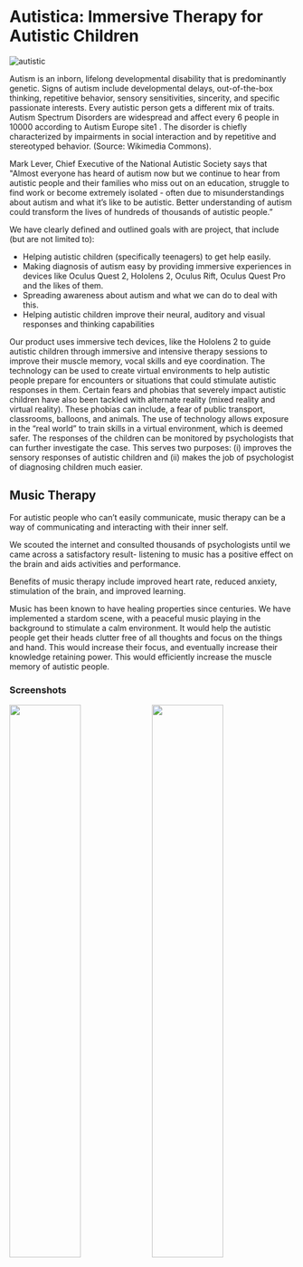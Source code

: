 # Autistica: Immersive Therapy for Autistic Children

![autistic](https://user-images.githubusercontent.com/97734029/196027561-ba250161-15bc-4c28-b86c-b33e81986d17.png)

Autism is an inborn, lifelong developmental disability that is predominantly genetic. Signs of autism include developmental delays, out-of-the-box thinking, repetitive behavior, sensory sensitivities, sincerity, and specific passionate interests. Every autistic person gets a different mix of traits. Autism Spectrum Disorders are widespread and affect every 6 people in 10000 according to Autism Europe site1 . The disorder is chiefly characterized by impairments in social interaction and by repetitive and stereotyped behavior. (Source: Wikimedia Commons).

Mark Lever, Chief Executive of the National Autistic Society says that "Almost everyone has heard of autism now but we continue to hear from autistic people and their families who miss out on an education, struggle to find work or become extremely isolated - often due to misunderstandings about autism and what it’s like to be autistic. Better understanding of autism could transform the lives of hundreds of thousands of autistic people.”

We have clearly defined and outlined goals with are project, that include (but are not limited to):
- Helping autistic children (specifically teenagers) to get help easily.
- Making diagnosis of autism easy by providing immersive experiences in devices like Oculus Quest 2, Hololens 2, Oculus Rift, Oculus Quest Pro and the likes of them.
- Spreading awareness about autism and what we can do to deal with this.
- Helping autistic children improve their neural, auditory and visual responses and thinking capabilities 

Our product uses immersive tech devices, like the Hololens 2 to guide autistic children through immersive and intensive therapy sessions to improve their muscle memory, vocal skills and eye coordination. The technology can be used to create virtual environments to help autistic people prepare for encounters or situations that could stimulate autistic responses in them. Certain fears and phobias that severely impact autistic children have also been tackled with alternate reality (mixed reality and virtual reality). These phobias can include, a fear of public transport, classrooms, balloons, and animals.  The use of technology allows exposure in the “real world” to train skills in a virtual environment, which is deemed safer. The responses of the children can be monitored by psychologists that can further investigate the case. This serves two purposes: (i) improves the sensory responses of autistic children and (ii) makes the job of psychologist of diagnosing children much easier. 

## Music Therapy

For autistic  people who can’t easily communicate, music therapy can be a way of communicating and interacting with their inner self.

We scouted the internet and consulted thousands of psychologists until we came across a satisfactory result- listening to music has a positive effect on the brain and aids activities and performance. 

Benefits of music therapy include improved heart rate, reduced anxiety, stimulation of the brain, and improved learning. 

Music has been known to have healing properties since centuries. We have implemented a stardom scene, with a peaceful music playing in the background to stimulate a calm environment. It would help the autistic people get their heads clutter free of all thoughts and focus on the things and hand. This would increase their focus, and eventually increase their knowledge retaining power. This would efficiently increase the muscle memory of autistic people.

### Screenshots
<img src="https://user-images.githubusercontent.com/97734029/196027671-0911c24a-4072-4ed2-b32d-164ee7b4a1fd.png" width=50%><img src="https://user-images.githubusercontent.com/97734029/196027673-19b081bb-2905-44cf-b5a6-755068754d73.png" width=50%>
